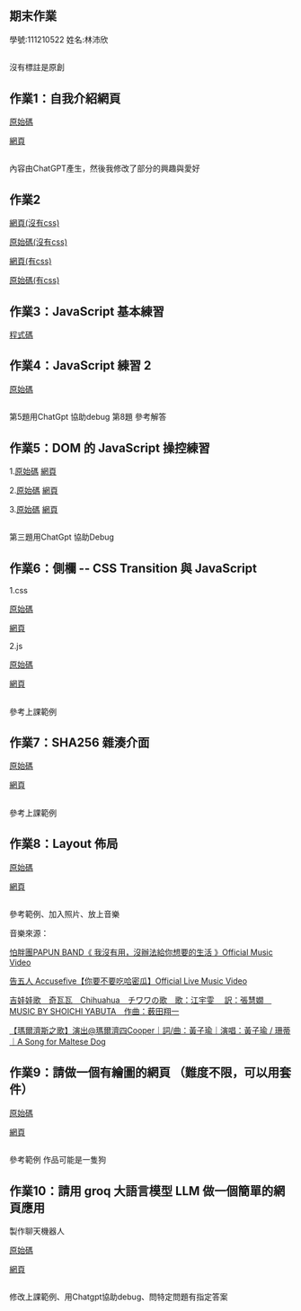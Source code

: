 ## 期末作業
學號:111210522
姓名:林沛欣
##
沒有標註是原創

## 作業1：自我介紹網頁
[原始碼](https://github.com/linpeic/wp/blob/master/html/%E8%87%AA%E6%88%91%E4%BB%8B%E7%B4%B9.html)

[網頁](https://linpeic.github.io/wp/html/%E8%87%AA%E6%88%91%E4%BB%8B%E7%B4%B9.html)
 ##
 內容由ChatGPT產生，然後我修改了部分的興趣與愛好

## 作業2
[網頁(沒有css)](https://linpeic.github.io/wp/html/%E8%A8%BB%E5%86%8A%E7%95%AB%E9%9D%A2.html)

[原始碼(沒有css)](https://github.com/linpeic/wp/blob/master/html/%E8%A8%BB%E5%86%8A%E7%95%AB%E9%9D%A2.html)

[網頁(有css)](https://linpeic.github.io/wp/html/%E8%A8%BB%E5%86%8A%E7%95%AB%E9%9D%A2css.html)

[原始碼(有css)](https://github.com/linpeic/wp/blob/master/html/%E8%A8%BB%E5%86%8A%E7%95%AB%E9%9D%A2css.html)

## 作業3：JavaScript 基本練習 
[程式碼](https://github.com/linpeic/wp/tree/master/js)

## 作業4：JavaScript 練習 2
[原始碼](https://github.com/linpeic/wp/tree/master/js20240322)
##
第5題用ChatGpt 協助debug
第8題 參考解答

## 作業5：DOM 的 JavaScript 操控練習 
1.[原始碼](https://github.com/linpeic/wp/blob/master/html20240329/1.html)
[網頁](https://linpeic.github.io/wp/html20240329/1.html)

2.[原始碼](https://github.com/linpeic/wp/blob/master/html20240329/2.html)
[網頁](https://linpeic.github.io/wp/html20240329/2.html)

3.[原始碼](https://github.com/linpeic/wp/blob/master/html20240329/3.html)
[網頁](https://linpeic.github.io/wp/html20240329/3.html)
## 
第三題用ChatGpt 協助Debug

## 作業6：側欄 -- CSS Transition 與 JavaScript
1.css

[原始碼](https://github.com/linpeic/wp/blob/master/hw602040412/transition.html)

[網頁](https://linpeic.github.io/wp/hw602040412/transition.html)

2.js

[原始碼](https://github.com/linpeic/wp/blob/master/hw602040412/transitionjs.html)

[網頁](https://linpeic.github.io/wp/hw602040412/transitionjs.html)
##
參考上課範例

## 作業7：SHA256 雜湊介面
[原始碼](https://github.com/linpeic/wp/tree/master/hw720240419)

[網頁](https://linpeic.github.io/wp/hw720240419/SHA.html)
##
參考上課範例 

## 作業8：Layout 佈局 
[原始碼](https://github.com/linpeic/wp/blob/master/html20240426/layout.html)

[網頁](https://linpeic.github.io/wp/html20240426/layout.html)
##
參考範例、加入照片、放上音樂

音樂來源：

[怕胖團PAPUN BAND《 我沒有用，沒辦法給你想要的生活 》Official Music Video](https://www.youtube.com/watch?v=rlRSJNHS40s)

[告五人 Accusefive【你要不要吃哈密瓜】Official Live Music Video](https://www.youtube.com/watch?v=TRDV0xw3j4Y)

[吉娃娃歌　奇瓦瓦　Chihuahua　チワワの歌　歌：江宇雯　 訳：張慧嫺　MUSIC BY SHOICHI YABUTA　作曲：薮田翔一](https://www.youtube.com/watch?v=Nl4lAO-HFJo)

[【瑪爾濟斯之歌】演出@瑪爾濟四Cooper｜詞/曲：黃子瑜｜演唱：黃子瑜 / 珊蒂｜A Song for Maltese Dog](https://www.youtube.com/watch?v=xZU2x8McjZ8)


## 作業9：請做一個有繪圖的網頁 （難度不限，可以用套件）
[原始碼](https://github.com/linpeic/wp/blob/master/html20240503/canvas.html)

[網頁](https://linpeic.github.io/wp/html20240503/canvas.html)
##
參考範例 作品可能是一隻狗

## 作業10：請用 groq 大語言模型 LLM 做一個簡單的網頁應用
製作聊天機器人

[原始碼](https://github.com/linpeic/wp/tree/master/finial/hw10)

[網頁](https://linpeic.github.io/wp/finial/hw10/index.html)
##
修改上課範例、用Chatgpt協助debug、問特定問題有指定答案